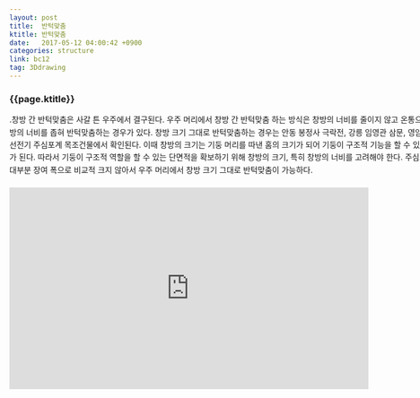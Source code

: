 ```yaml
---
layout: post
title:  반턱맞춤
ktitle: 반턱맞춤
date:   2017-05-12 04:00:42 +0900
categories: structure
link: bc12
tag: 3Ddrawing
---
```


<div style="width:900px; margin:0px auto">

<h3>
	{{page.ktitle}}
</h3>

<p style="line-height: 160%">.창방 간 반턱맞춤은 사갈 튼 우주에서 결구된다. 우주 머리에서 창방 간 반턱맞춤 하는 방식은
창방의 너비를 줄이지 않고 온통으로 반턱맞춤하는 경우와 창방의 너비를 좁혀 반턱맞춤하는
경우가 있다. 창방 크기 그대로 반턱맞춤하는 경우는 안동 봉정사 극락전, 강릉 임영관 삼문,
영암 도갑사 해탈문 등 고려말 조선전기 주심포계 목조건물에서 확인된다. 이때 창방의 크기는
기둥 머리를 따낸 홈의 크기가 되어 기둥이 구조적 기능을 할 수 있는 단면적과 반비례하는 관계가
된다. 따라서 기둥이 구조적 역할을 할 수 있는 단면적을 확보하기 위해 창방의 크기, 특히 창방의
너비를 고려해야 한다. 주심포계 목조건물의 창방 너비는 대부분 장여 폭으로 비교적 크지 않아서
우주 머리에서 창방 크기 그대로 반턱맞춤이 가능하다.</p>	
</div>	

<div style="text-align:center; margin:20px 0px 30px 0px; display: block;">

<iframe width="640" height="360" src="https://www.youtube.com/embed/GZkTN3ijRKo" frameborder="0" allowfullscreen></iframe>

</div>
